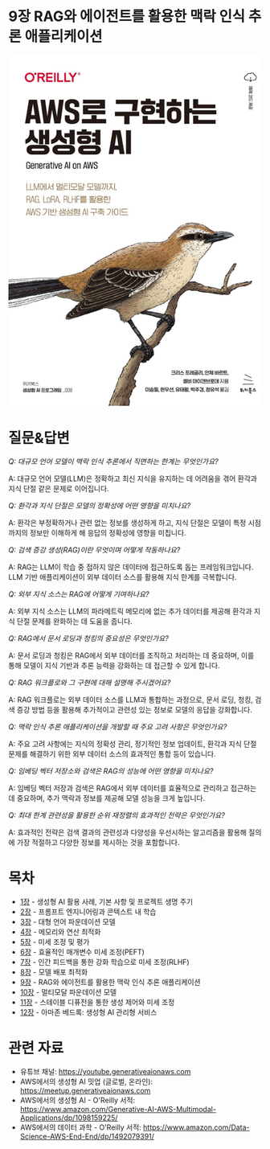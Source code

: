 # 9장 RAG와 에이전트를 활용한 맥락 인식 추론 애플리케이션
[![](../img/gaia_book_cover_sm.png)](https://www.amazon.com/Generative-AI-AWS-Multimodal-Applications/dp/1098159225/)

# 질문&답변

_Q: 대규모 언어 모델이 맥락 인식 추론에서 직면하는 한계는 무엇인가요?_

A: 대규모 언어 모델(LLM)은 정확하고 최신 지식을 유지하는 데 어려움을 겪어 환각과 지식 단절 같은 문제로 이어집니다.

_Q: 환각과 지식 단절은 모델의 정확성에 어떤 영향을 미치나요?_

A: 환각은 부정확하거나 관련 없는 정보를 생성하게 하고, 지식 단절은 모델이 특정 시점까지의 정보만 이해하게 해 응답의 정확성에 영향을 미칩니다.

_Q: 검색 증강 생성(RAG)이란 무엇이며 어떻게 작동하나요?_

A: RAG는 LLM이 학습 중 접하지 않은 데이터에 접근하도록 돕는 프레임워크입니다. LLM 기반 애플리케이션이 외부 데이터 소스를 활용해 지식 한계를 극복합니다.

_Q: 외부 지식 소스는 RAG에 어떻게 기여하나요?_

A: 외부 지식 소스는 LLM의 파라메트릭 메모리에 없는 추가 데이터를 제공해 환각과 지식 단절 문제를 완화하는 데 도움을 줍니다.

_Q: RAG에서 문서 로딩과 청킹의 중요성은 무엇인가요?_

A: 문서 로딩과 청킹은 RAG에서 외부 데이터를 조직하고 처리하는 데 중요하며, 이를 통해 모델이 지식 기반과 추론 능력을 강화하는 데 접근할 수 있게 합니다.

_Q: RAG 워크플로와 그 구현에 대해 설명해 주시겠어요?_

A: RAG 워크플로는 외부 데이터 소스를 LLM과 통합하는 과정으로, 문서 로딩, 청킹, 검색 증강 방법 등을 활용해 추가적이고 관련성 있는 정보로 모델의 응답을 강화합니다.

_Q: 맥락 인식 추론 애플리케이션을 개발할 때 주요 고려 사항은 무엇인가요?_

A: 주요 고려 사항에는 지식의 정확성 관리, 정기적인 정보 업데이트, 환각과 지식 단절 문제를 해결하기 위한 외부 데이터 소스의 효과적인 통합 등이 있습니다.

_Q: 임베딩 벡터 저장소와 검색은 RAG의 성능에 어떤 영향을 미치나요?_

A: 임베딩 벡터 저장과 검색은 RAG에서 외부 데이터를 효율적으로 관리하고 접근하는 데 중요하며, 추가 맥락과 정보를 제공해 모델 성능을 크게 높입니다.

_Q: 최대 한계 관련성을 활용한 순위 재정렬의 효과적인 전략은 무엇인가요?_

A: 효과적인 전략은 검색 결과의 관련성과 다양성을 우선시하는 알고리즘을 활용해 질의에 가장 적절하고 다양한 정보를 제시하는 것을 포함합니다.

# 목차
* [1장](/01_intro) - 생성형 AI 활용 사례, 기본 사항 및 프로젝트 생명 주기
* [2장](/02_prompt) - 프롬프트 엔지니어링과 콘텍스트 내 학습
* [3장](/03_foundation) - 대형 언어 파운데이션 모델
* [4장](/04_optimize) - 메모리와 연산 최적화
* [5장](/05_finetune) - 미세 조정 및 평가
* [6장](/06_peft) - 효율적인 매개변수 미세 조정(PEFT)
* [7장](/07_rlhf) - 인간 피드백을 통한 강화 학습으로 미세 조정(RLHF)
* [8장](/08_deploy) - 모델 배포 최적화
* [9장](/09_rag) - RAG와 에이전트를 활용한 맥락 인식 추론 애플리케이션
* [10장](/10_multimodal) - 멀티모달 파운데이션 모델
* [11장](/11_diffusers) - 스테이블 디퓨전을 통한 생성 제어와 미세 조정
* [12장](/12_bedrock) - 아마존 베드록: 생성형 AI 관리형 서비스

# 관련 자료
* 유튜브 채널: https://youtube.generativeaionaws.com
* AWS에서의 생성형 AI 밋업 (글로벌, 온라인): https://meetup.generativeaionaws.com
* AWS에서의 생성형 AI - O'Reilly 서적: https://www.amazon.com/Generative-AI-AWS-Multimodal-Applications/dp/1098159225/
* AWS에서의 데이터 과학 - O'Reilly 서적: https://www.amazon.com/Data-Science-AWS-End-End/dp/1492079391/
